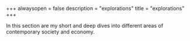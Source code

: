 +++
alwaysopen = false
description = "explorations"
title = "explorations"
+++

In this section are my short and deep dives into different areas of contemporary society and economy.